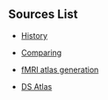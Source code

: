 Sources List
----------------

- [History](https://www.ncbi.nlm.nih.gov/pubmed/22248580)

- [Comparing](https://www.ncbi.nlm.nih.gov/pmc/articles/PMC2748707/)

- [fMRI atlas generation](https://www.ncbi.nlm.nih.gov/pmc/articles/PMC3838923/)

- [DS Atlas](https://arxiv.org/abs/1312.4318)
